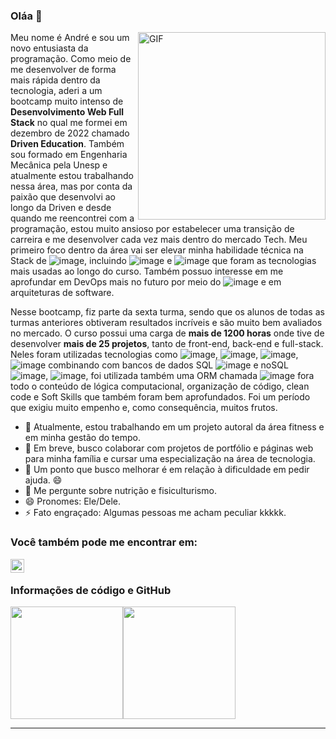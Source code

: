 ### Oláa 👋

<img align="right" alt="GIF" src="https://thumbs.gfycat.com/ObedientWillingHamster-size_restricted.gif" width="300" height="300" />

Meu nome é André e sou um novo entusiasta da programação. Como meio de me desenvolver de forma mais rápida dentro da tecnologia, aderi a um bootcamp muito intenso de **Desenvolvimento Web Full Stack** no qual me formei em dezembro de 2022 chamado **Driven Education**. Também sou formado em Engenharia Mecânica pela Unesp e atualmente estou trabalhando nessa área, mas por conta da paixão que desenvolvi ao longo da Driven e desde quando me reencontrei com a programação, estou muito ansioso por estabelecer uma transição de carreira e me desenvolver cada vez mais dentro do mercado Tech. Meu primeiro foco dentro da área vai ser elevar minha habilidade técnica na Stack de ![image](https://img.shields.io/badge/JavaScript-323330?style=for-the-badge&logo=javascript&logoColor=F7DF1E), incluindo ![image](https://img.shields.io/badge/Node.js-339933?style=for-the-badge&logo=nodedotjs&logoColor=white) e ![image](https://img.shields.io/badge/React-20232A?style=for-the-badge&logo=react&logoColor=61DAFB) que foram as tecnologias mais usadas ao longo do curso. Também possuo interesse em me aprofundar em DevOps mais no futuro por meio do ![image](https://img.shields.io/badge/Docker-2CA5E0?style=for-the-badge&logo=docker&logoColor=white) e em arquiteturas de software.

Nesse bootcamp, fiz parte da sexta turma, sendo que os alunos de todas as turmas anteriores obtiveram resultados incríveis e são muito bem avaliados no mercado. O curso possui uma carga de **mais de 1200 horas** onde tive de desenvolver **mais de 25 projetos**, tanto de front-end, back-end e full-stack. Neles foram utilizadas tecnologias como ![image](https://img.shields.io/badge/HTML5-E34F26?style=for-the-badge&logo=html5&logoColor=white), ![image](https://img.shields.io/badge/CSS3-1572B6?style=for-the-badge&logo=css3&logoColor=white), ![image](https://img.shields.io/badge/Express.js-000000?style=for-the-badge&logo=express&logoColor=white), ![image](https://img.shields.io/badge/TypeScript-007ACC?style=for-the-badge&logo=typescript&logoColor=white) combinando com bancos de dados SQL ![image](https://img.shields.io/badge/PostgreSQL-316192?style=for-the-badge&logo=postgresql&logoColor=white) e noSQL ![image](https://img.shields.io/badge/MongoDB-4EA94B?style=for-the-badge&logo=mongodb&logoColor=white), ![image](https://img.shields.io/badge/redis-%23DD0031.svg?&style=for-the-badge&logo=redis&logoColor=white), foi utilizada também uma ORM chamada ![image](https://img.shields.io/badge/Prisma-3982CE?style=for-the-badge&logo=Prisma&logoColor=white) fora todo o conteúdo de lógica computacional, organização de código, clean code e Soft Skills que também foram bem aprofundados. Foi um período que exigiu muito empenho e, como consequência, muitos frutos.

- 🔭 Atualmente, estou trabalhando em um projeto autoral da área fitness e em minha gestão do tempo.
- 👯 Em breve, busco colaborar com projetos de portfólio e páginas web para minha família e cursar uma especialização na área de tecnologia.
- 🤔 Um ponto que busco melhorar é em relação à dificuldade em pedir ajuda. 😄
- 💬 Me pergunte sobre nutrição e fisiculturismo.
- 😄 Pronomes: Ele/Dele.
- ⚡ Fato engraçado: Algumas pessoas me acham peculiar kkkkk.

### Você também pode me encontrar em:

[<img align="left" alt="holisitc_developer | LinkedIn" width="22px" src="https://cdn.jsdelivr.net/npm/simple-icons@v3/icons/linkedin.svg" />][linkedin] <br/>
      
### Informações de código e GitHub
<div style="display: flex;">
  <img height="180em" src="https://github-readme-stats.vercel.app/api?username=andrezopo&show_icons=true&theme=dark&include_all_commits=true&count_private=true"/>
  <img height="180em" src="https://github-readme-stats.vercel.app/api/wakatime?username=@andrezopo&theme=dark&show_icons=true&layout=compact&langs_count=5"/>
</div>

---

<!--
**andrezopo/andrezopo** is a ✨ _special_ ✨ repository because its `README.md` (this file) appears on your GitHub profile.

Here are some ideas to get you started:

- 🔭 I’m currently working on ...
- 🌱 I’m currently learning ...
- 👯 I’m looking to collaborate on ...
- 🤔 I’m looking for help with ...
- 💬 Ask me about ...
- 📫 How to reach me: ...
- 😄 Pronouns: ...
- ⚡ Fun fact: ...
-->
[linkedin]: https://www.linkedin.com/in/andre-ibrahim-zopolato/
